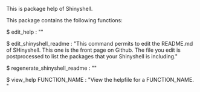 This is package help of Shinyshell.

This package contains the following functions:

$ edit_help  : ""

$ edit_shinyshell_readme  : "This command permits to edit the README.md of SHinyshell. This one is the front page on Github. The file you edit is postprocessed to list the packages that your Shinyshell is including."

$ regenerate_shinyshell_readme  : ""

$ view_help FUNCTION_NAME : "View the helpfile for a FUNCTION_NAME. "


